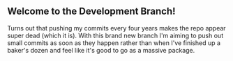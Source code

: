 ## Welcome to the Development Branch!

Turns out that pushing my commits every four years makes the repo appear super dead (which it is). With this brand new branch I'm aiming to push out small commits as soon as they happen rather than when I've finished up a baker's dozen and feel like it's good to go as a massive package.